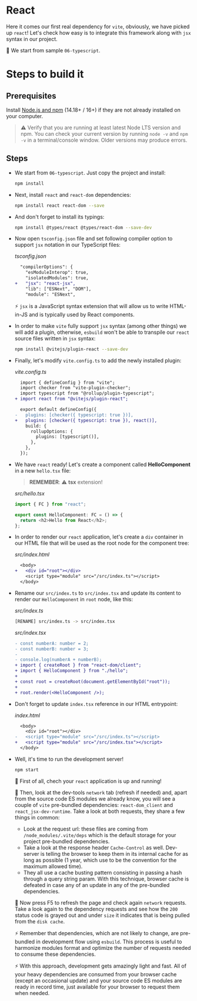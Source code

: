 # React

Here it comes our first real dependency for `vite`, obviously, we have picked up `react`! Let's check how easy is to integrate this framework along with `jsx` syntax in our project.

📌 We start from sample `06-typescript`.

# Steps to build it

## Prerequisites

Install [Node.js and npm](https://nodejs.org/en/) (14.18+ / 16+) if they are not already installed on your computer.

> ⚠ Verify that you are running at least latest Node LTS version and npm. You can check your current version by running `node -v` and `npm -v` in a terminal/console window. Older versions may produce errors.

## Steps

- We start from `06-typescript`. Just copy the project and install:

  ```bash
  npm install
  ```

- Next, install `react` and `react-dom` dependencies:

  ```bash
  npm install react react-dom --save
  ```

- And don't forget to install its typings:

  ```bash
  npm install @types/react @types/react-dom --save-dev
  ```

- Now open `tsconfig.json` file and set following compiler option to support `jsx` notation in our TypeScript files:

  _tsconfig.json_

  ```diff
    "compilerOptions": {
      "esModuleInterop": true,
      "isolatedModules": true,
  +   "jsx": "react-jsx",
      "lib": ["ESNext", "DOM"],
      "module": "ESNext",
  ```

  ⚡ `jsx` is a JavaScript syntax extension that will allow us to write HTML-in-JS and is typically used by React components.

- In order to make `vite` fully support `jsx` syntax (among other things) we will add a plugin, otherwise, `esbuild` won't be able to transpile our `react` source files written in `jsx` syntax:

  ```bash
  npm install @vitejs/plugin-react --save-dev
  ```

- Finally, let's modify `vite.config.ts` to add the newly installed plugin:

  _vite.config.ts_

  ```diff
    import { defineConfig } from "vite";
    import checker from "vite-plugin-checker";
    import typescript from "@rollup/plugin-typescript";
  + import react from "@vitejs/plugin-react";

    export default defineConfig({
  -   plugins: [checker({ typescript: true })],
  +   plugins: [checker({ typescript: true }), react()],
      build: {
        rollupOptions: {
          plugins: [typescript()],
        },
      },
    });
  ```

- We have `react` ready! Let's create a component called **HelloComponent** in a new `hello.tsx` file:

  > **REMEMBER**: ⚠ **tsx** extension!

  _src/hello.tsx_

  ```ts
  import { FC } from "react";

  export const HelloComponent: FC = () => {
    return <h2>Hello from React</h2>;
  };
  ```

- In order to render our `react` application, let's create a `div` container in our HTML file that will be used as the root node for the component tree:

  _src/index.html_

  ```diff
    <body>
  +   <div id="root"></div>
      <script type="module" src="/src/index.ts"></script>
    </body>
  ```

- Rename our `src/index.ts` to `src/index.tsx` and update its content to render our `HelloComponent` in `root` node, like this:

  _src/index.ts_

  ```bash
  [RENAME] src/index.ts -> src/index.tsx
  ```

  _src/index.tsx_

  ```diff
  - const numberA: number = 2;
  - const numberB: number = 3;
  -
  - console.log(numberA + numberB);
  + import { createRoot } from "react-dom/client";
  + import { HelloComponent } from "./hello";
  +
  + const root = createRoot(document.getElementById("root"));
  +
  + root.render(<HelloComponent />);
  ```

- Don't forget to update `index.tsx` reference in our HTML entrypoint:

  _index.html_

  ```diff
    <body>
      <div id="root"></div>
  -   <script type="module" src="/src/index.ts"></script>
  +   <script type="module" src="/src/index.tsx"></script>
    </body>
  ```

- Well, it's time to run the development server!

  ```bash
  npm start
  ```

  🔎 First of all, chech your `react` application is up and running!

  🔎 Then, look at the dev-tools `network` tab (refresh if needed) and, apart from the source code ES modules we already know, you will see a couple of `vite` pre-bundled dependencies: `react-dom_client` and `react_jsx-dev-runtime`. Take a look at both requests, they share a few things in common:

  - Look at the request url: these files are coming from `/node_modules/.vite/deps` which is the default storage for your project pre-bundled dependencies.
  - Take a look at the response header `Cache-Control` as well. Dev-server is telling the browser to keep them in its internal cache for as long as possible (1 year, which use to be the convention for the maximum allowed time).
  - They all use a cache busting pattern consisting in passing a hash through a query string param. With this technique, browser cache is defeated in case any of an update in any of the pre-bundled dependencies.

  🔎 Now press F5 to refresh the page and check again `network` requests. Take a look again to the dependency requests and see how the `200` status code is grayed out and under `size` it indicates that is being pulled from the `disk cache`.

  ⚡ Remember that dependencies, which are not likely to change, are pre-bundled in development flow using `esbuild`. This process is useful to harmonize modules format and optimize the number of requests needed to consume these dependencies.

  ⚡ With this approach, development gets amazingly light and fast. All of your heavy dependencies are consumed from your browser cache (except an occasional update) and your source code ES modules are ready in record time, just available for your browser to request them when needed.

